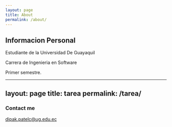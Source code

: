 ```yaml
---
layout: page
title: About
permalink: /about/
---
```

## Informacion Personal

Estudiante de la Universidad De Guayaquil

Carrera de Ingenieria en Software

Primer semestre.

---
layout: page
title: tarea
permalink: /tarea/
---
### Contact me

[dipak.patelc@ug.edu.ec](dipak.patelc@ug.edu.ec)
